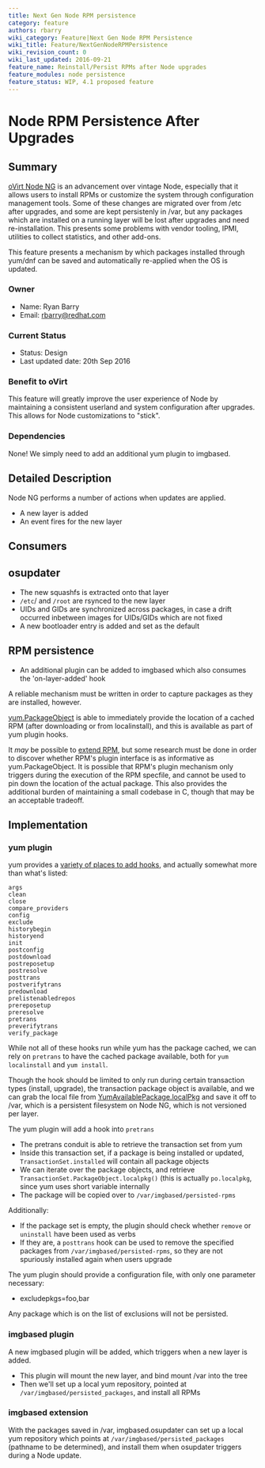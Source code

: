 ```yaml
---
title: Next Gen Node RPM persistence
category: feature
authors: rbarry
wiki_category: Feature|Next Gen Node RPM Persistence
wiki_title: Feature/NextGenNodeRPMPersistence
wiki_revision_count: 0
wiki_last_updated: 2016-09-21
feature_name: Reinstall/Persist RPMs after Node upgrades
feature_modules: node persistence
feature_status: WIP, 4.1 proposed feature
---
```


# Node RPM Persistence After Upgrades

## Summary
[oVirt Node NG](http://www.ovirt.org/develop/projects/node/4.0) is an advancement over vintage Node, especially that it allows users to install RPMs or customize the system through configuration management tools. Some of these changes are migrated over from /etc after upgrades, and some are kept persistenly in /var, but any packages which are installed on a running layer will be lost after upgrades and need re-installation. This presents some problems with vendor tooling, IPMI, utilities to collect statistics, and other add-ons.

This feature presents a mechanism by which packages installed through yum/dnf can be saved and automatically re-applied when the OS is updated.

### Owner
* Name: Ryan Barry
* Email: rbarry@redhat.com

### Current Status
* Status: Design
* Last updated date: 20th Sep 2016

### Benefit to oVirt

This feature will greatly improve the user experience of Node by maintaining a consistent userland and system configuration after upgrades. This allows for Node customizations to "stick".

### Dependencies
None! We simply need to add an additional yum plugin to imgbased.

## Detailed Description

Node NG performs a number of actions when updates are applied.

* A new layer is added
* An event fires for the new layer

## Consumers

## osupdater
* The new squashfs is extracted onto that layer
* `/etc`/ and `/root` are rsynced to the new layer
* UIDs and GIDs are synchronized across packages, in case a drift occurred inbetween images for UIDs/GIDs which are not fixed
* A new bootloader entry is added and set as the default

## RPM persistence

* An additional plugin can be added to imgbased which also consumes the 'on-layer-added' hook

A reliable mechanism must be written in order to capture packages as they are installed, however.

[yum.PackageObject](http://yum.baseurl.org/api/yum-3.2.26/yum.packages.PackageObject-class.html) is able to immediately provide the location of a cached RPM (after downloading or from localinstall), and this is available as part of yum plugin hooks.

It _may_ be possible to [extend RPM](http://www.rpm.org/wiki/DevelDocs/Plugins), but some research must be done in order to discover whether RPM's plugin interface is as informative as yum.PackageObject. It is possible that RPM's plugin mechanism only triggers during the execution of the RPM specfile, and cannot be used to pin down the location of the actual package. This also provides the additional burden of maintaining a small codebase in C, though that may be an acceptable tradeoff.

## Implementation

### yum plugin

yum provides a [variety of places to add hooks](http://yum.baseurl.org/wiki/WritingYumPlugins), and actually somewhat more than what's listed:

    args
    clean
    close
    compare_providers
    config
    exclude
    historybegin
    historyend
    init
    postconfig
    postdownload
    postreposetup
    postresolve
    posttrans
    postverifytrans
    predownload
    prelistenabledrepos
    prereposetup
    preresolve
    pretrans
    preverifytrans
    verify_package

While not all of these hooks run while yum has the package cached, we can rely on `pretrans` to have the cached package available, both for `yum localinstall` and `yum install`.

Though the hook should be limited to only run during certain transaction types (install, upgrade), the transaction package object is available, and we can grab the local file from [YumAvailablePackage.localPkg](http://yum.baseurl.org/api/yum/yum/packages.html#yumavailablepackage) and save it off to /var, which is a persistent filesystem on Node NG, which is not versioned per layer.

The yum plugin will add a hook into `pretrans`

* The pretrans conduit is able to retrieve the transaction set from yum
* Inside this transaction set, if a package is being installed or updated, `TransactionSet.installed` will contain all package objects
* We can iterate over the package objects, and retrieve `TransactionSet.PackageObject.localpkg()` (this is actually `po.localpkg`, since yum uses short variable internally
* The package will be copied over to `/var/imgbased/persisted-rpms`

Additionally:

* If the package set is empty, the plugin should check whether `remove` or `uninstall` have been used as verbs
* If they are, a `posttrans` hook can be used to remove the specified packages from `/var/imgbased/persisted-rpms`, so they are not spuriously installed again when users upgrade

The yum plugin should provide a configuration file, with only one parameter necessary:

* excludepkgs=foo,bar

Any package which is on the list of exclusions will not be persisted.



### imgbased plugin

A new imgbased plugin will be added, which triggers when a new layer is added.

* This plugin will mount the new layer, and bind mount /var into the tree
* Then we'll set up a local yum repository, pointed at `/var/imgbased/persisted_packages`, and install all RPMs

### imgbased extension

With the packages saved in /var, imgbased.osupdater can set up a local yum repository which points at `/var/imgbased/persisted_packages` (pathname to be determined), and install them when osupdater triggers during a Node update.
